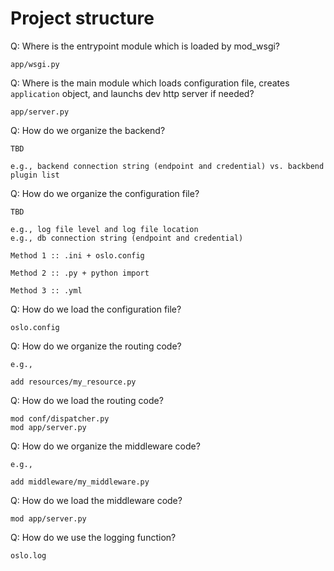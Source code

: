 # Project structure

Q: Where is the entrypoint module which is loaded by mod_wsgi?

```
app/wsgi.py
```

Q: Where is the main module which loads configuration file, creates `application` object, and launchs dev http server if needed?

```
app/server.py
```

Q: How do we organize the backend?

```
TBD

e.g., backend connection string (endpoint and credential) vs. backbend plugin list
```

Q: How do we organize the configuration file?

```
TBD

e.g., log file level and log file location
e.g., db connection string (endpoint and credential)

Method 1 :: .ini + oslo.config

Method 2 :: .py + python import

Method 3 :: .yml

```

Q: How do we load the configuration file?

```
oslo.config
```

Q: How do we organize the routing code?

```
e.g.,

add resources/my_resource.py
```

Q: How do we load the routing code?

```
mod conf/dispatcher.py
mod app/server.py
```

Q: How do we organize the middleware code?

```
e.g.,

add middleware/my_middleware.py
```

Q: How do we load the middleware code?

```
mod app/server.py
```

Q: How do we use the logging function?

```
oslo.log
```